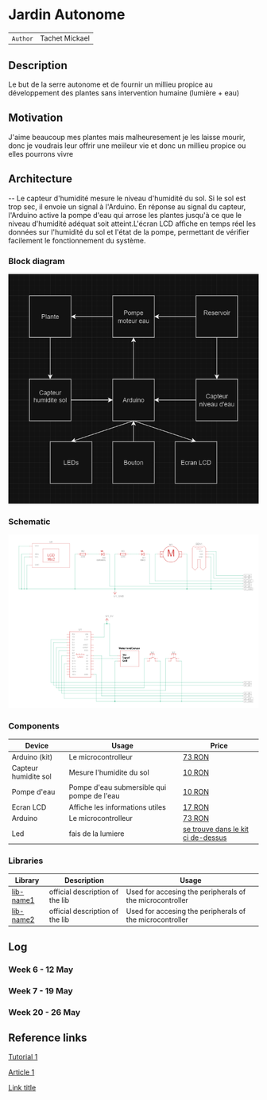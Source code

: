 # Jardin Autonome

| | |
|-|-|
|`Author` | Tachet Mickael

## Description
Le but de la serre autonome et de fournir un millieu propice au développement des plantes sans intervention humaine (lumière + eau) 
## Motivation
J'aime beaucoup mes plantes mais malheuresement je les laisse mourir, donc je voudrais leur offrir une meiileur vie et donc un millieu propice ou elles pourrons vivre
## Architecture
--
 Le capteur d'humidité mesure le niveau d'humidité du sol. Si le sol est trop sec, il envoie un signal à l'Arduino.
 En réponse au signal du capteur, l'Arduino active la pompe d'eau qui arrose les plantes jusqu'à ce que le niveau d'humidité adéquat soit atteint.L'écran LCD affiche en temps réel les données sur l'humidité du sol et l'état de la pompe, permettant de vérifier facilement le fonctionnement du système.
### Block diagram

<!-- Make sure the path to the picture is correct -->
![Block Diagram](images/image.png)

### Schematic

![Schematic](images/schema_serre.png)

### Components


<!-- This is just an example, fill in with your actual components -->

| Device | Usage | Price |
|--------|--------|-------|
| Arduino (kit)| Le microcontrolleur | [73 RON](https://www.emag.ro/kit-plusivo-microcontroller-starter-programabil-in-arduino-ide-x001fpqyl1/pd/DKJN9VMBM/)|
| Capteur humidite sol | Mesure l'humidite du sol | [10 RON](https://www.optimusdigital.ro/ro/senzori-senzori-de-umiditate/73-senzor-de-umiditate-a-solului.html?search_query=umiditate+sol&results=26)|
| Pompe d'eau | Pompe d'eau submersible qui pompe de l'eau | [10 RON](https://www.optimusdigital.ro/ro/altele/4149-mini-pompa-de-apa-submersibila.html)|
| Ecran LCD | Affiche les informations utiles| [17 RON](https://www.optimusdigital.ro/ro/optoelectronice-lcd-uri/2894-lcd-cu-interfata-i2c-si-backlight-albastru.html)|
| Arduino | Le microcontrolleur | [73 RON](https://www.emag.ro/kit-plusivo-microcontroller-starter-programabil-in-arduino-ide-x001fpqyl1/pd/DKJN9VMBM/)|
|Led| fais de la lumiere | [se trouve dans le kit ci de-dessus](https://www.emag.ro/kit-plusivo-microcontroller-starter-programabil-in-arduino-ide-x001fpqyl1/pd/DKJN9VMBM/) |
### Libraries

<!-- This is just an example, fill in the table with your actual components -->

| Library | Description | Usage |
|---------|-------------|-------|
| [lib-name1](link-to-lib) | official description of the lib | Used for accesing the peripherals of the microcontroller  |
| [lib-name2](link-to-lib) | official description of the lib | Used for accesing the peripherals of the microcontroller  |

## Log

<!-- write every week your progress here -->

### Week 6 - 12 May

### Week 7 - 19 May

### Week 20 - 26 May


## Reference links

<!-- Fill in with appropriate links and link titles -->

[Tutorial 1](https://www.youtube.com/watch?v=wdgULBpRoXk&t=1s&ab_channel=BenEater)

[Article 1](https://www.explainthatstuff.com/induction-motors.html)

[Link title](https://projecthub.arduino.cc/)
